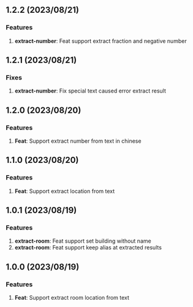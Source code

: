 ## 1.2.2 (2023/08/21)

### Features

1. **extract-number**: Feat support extract fraction and negative number

## 1.2.1 (2023/08/21)

### Fixes

1. **extract-number**: Fix special text caused error extract result

## 1.2.0 (2023/08/20)

### Features

1. **Feat**: Support extract number from text in chinese

## 1.1.0 (2023/08/20)

### Features

1. **Feat**: Support extract location from text

## 1.0.1 (2023/08/19)

### Features

1. **extract-room**: Feat support set building without name
2. **extract-room**: Feat support keep alias at extracted results

## 1.0.0 (2023/08/19)

### Features

1. **Feat**: Support extract room location from text
